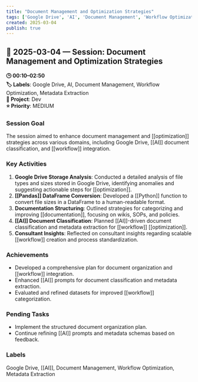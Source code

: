 ```yaml
---
title: "Document Management and Optimization Strategies"
tags: ['Google Drive', 'AI', 'Document Management', 'Workflow Optimization', 'Metadata Extraction']
created: 2025-03-04
publish: true
---
```


## 📅 2025-03-04 — Session: Document Management and Optimization Strategies

**🕒 00:10–02:50**  
**🏷️ Labels**: Google Drive, AI, Document Management, Workflow Optimization, Metadata Extraction  
**📂 Project**: Dev  
**⭐ Priority**: MEDIUM  


### Session Goal
The session aimed to enhance document management and [[optimization]] strategies across various domains, including Google Drive, [[AI]] document classification, and [[workflow]] integration.

### Key Activities
1. **Google Drive Storage Analysis**: Conducted a detailed analysis of file types and sizes stored in Google Drive, identifying anomalies and suggesting actionable steps for [[optimization]].
2. **[[Pandas]] DataFrame Conversion**: Developed a [[Python]] function to convert file sizes in a DataFrame to a human-readable format.
3. **Documentation Structuring**: Outlined strategies for categorizing and improving [[documentation]], focusing on wikis, SOPs, and policies.
4. **[[AI]] Document Classification**: Planned [[AI]]-driven document classification and metadata extraction for [[workflow]] [[optimization]].
5. **Consultant Insights**: Reflected on consultant insights regarding scalable [[workflow]] creation and process standardization.

### Achievements
- Developed a comprehensive plan for document organization and [[workflow]] integration.
- Enhanced [[AI]] prompts for document classification and metadata extraction.
- Evaluated and refined datasets for improved [[workflow]] categorization.

### Pending Tasks
- Implement the structured document organization plan.
- Continue refining [[AI]] prompts and metadata schemas based on feedback.

### Labels
Google Drive, [[AI]], Document Management, Workflow Optimization, Metadata Extraction
